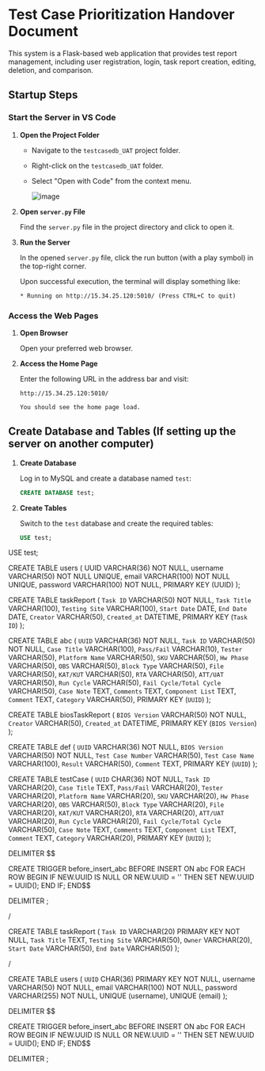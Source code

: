 # Test Case Prioritization Handover Document
This system is a Flask-based web application that provides test report management, including user registration, login, task report creation, editing, deletion, and comparison.

## Startup Steps

### Start the Server in VS Code

1. **Open the Project Folder**

   - Navigate to the `testcasedb_UAT` project folder.
   - Right-click on the `testcasedb_UAT` folder.
   - Select "Open with Code" from the context menu.
     
		![image](https://github.com/A854949/TestCasePrioritization/assets/82749575/a77f9895-1aed-4c10-acde-577bb1f5b4eb)

2. **Open `server.py` File**

   Find the `server.py` file in the project directory and click to open it.

3. **Run the Server**

   In the opened `server.py` file, click the run button (with a play symbol) in the top-right corner.

   Upon successful execution, the terminal will display something like:
   ```plaintext
   * Running on http://15.34.25.120:5010/ (Press CTRL+C to quit)

### Access the Web Pages

1. **Open Browser**

   Open your preferred web browser.

2. **Access the Home Page**

   Enter the following URL in the address bar and visit:

   ```plaintext
   http://15.34.25.120:5010/

   You should see the home page load.

## Create Database and Tables (If setting up the server on another computer)

1. **Create Database**

   Log in to MySQL and create a database named `test`:
   ```sql
   CREATE DATABASE test;

2. **Create Tables**

   Switch to the `test` database and create the required tables:

   ```sql
   USE test;

USE test;

CREATE TABLE users (
    UUID VARCHAR(36) NOT NULL,
    username VARCHAR(50) NOT NULL UNIQUE,
    email VARCHAR(100) NOT NULL UNIQUE,
    password VARCHAR(100) NOT NULL,
    PRIMARY KEY (UUID)
);

CREATE TABLE taskReport (
    `Task ID` VARCHAR(50) NOT NULL,
    `Task Title` VARCHAR(100),
    `Testing Site` VARCHAR(100),
    `Start Date` DATE,
    `End Date` DATE,
    `Creator` VARCHAR(50),
    `Created_at` DATETIME,
    PRIMARY KEY (`Task ID`)
);

CREATE TABLE abc (
    `UUID` VARCHAR(36) NOT NULL,
    `Task ID` VARCHAR(50) NOT NULL,
    `Case Title` VARCHAR(100),
    `Pass/Fail` VARCHAR(10),
    `Tester` VARCHAR(50),
    `Platform Name` VARCHAR(50),
    `SKU` VARCHAR(50),
    `Hw Phase` VARCHAR(50),
    `OBS` VARCHAR(50),
    `Block Type` VARCHAR(50),
    `File` VARCHAR(50),
    `KAT/KUT` VARCHAR(50),
    `RTA` VARCHAR(50),
    `ATT/UAT` VARCHAR(50),
    `Run Cycle` VARCHAR(50),
    `Fail Cycle/Total Cycle` VARCHAR(50),
    `Case Note` TEXT,
    `Comments` TEXT,
    `Component List` TEXT,
    `Comment` TEXT,
    `Category` VARCHAR(50),
    PRIMARY KEY (`UUID`)
);

CREATE TABLE biosTaskReport (
    `BIOS Version` VARCHAR(50) NOT NULL,
    `Creator` VARCHAR(50),
    `Created_at` DATETIME,
    PRIMARY KEY (`BIOS Version`)
);

CREATE TABLE def (
    `UUID` VARCHAR(36) NOT NULL,
    `BIOS Version` VARCHAR(50) NOT NULL,
    `Test Case Number` VARCHAR(50),
    `Test Case Name` VARCHAR(100),
    `Result` VARCHAR(50),
    `Comment` TEXT,
    PRIMARY KEY (`UUID`)
);






   
CREATE TABLE testCase (
    `UUID` CHAR(36) NOT NULL,
    `Task ID` VARCHAR(20),
    `Case Title` TEXT,
    `Pass/Fail` VARCHAR(20),
    `Tester` VARCHAR(20),
    `Platform Name` VARCHAR(20),
    `SKU` VARCHAR(20),
    `Hw Phase` VARCHAR(20),
    `OBS` VARCHAR(50),
    `Block Type` VARCHAR(20),
    `File` VARCHAR(20),
    `KAT/KUT` VARCHAR(20),
    `RTA` VARCHAR(20),
    `ATT/UAT` VARCHAR(20),
    `Run Cycle` VARCHAR(20),
    `Fail Cycle/Total Cycle` VARCHAR(50),
    `Case Note` TEXT,
    `Comments` TEXT,
    `Component List` TEXT,
    `Comment` TEXT,
    `Category` VARCHAR(20),
    PRIMARY KEY (`UUID`)
);


DELIMITER $$

CREATE TRIGGER before_insert_abc
BEFORE INSERT ON abc
FOR EACH ROW
BEGIN
    IF NEW.UUID IS NULL OR NEW.UUID = '' THEN
        SET NEW.UUID = UUID();
    END IF;
END$$

DELIMITER ;

/

CREATE TABLE taskReport (
    `Task ID` VARCHAR(20) PRIMARY KEY NOT NULL,
    `Task Title` TEXT,
    `Testing Site` VARCHAR(50),
    `Owner` VARCHAR(20),
    `Start Date`	 VARCHAR(50),
	`End Date` VARCHAR(50)
);

/

CREATE TABLE users (
    `UUID` CHAR(36) PRIMARY KEY NOT NULL,
    username VARCHAR(50) NOT NULL,
    email VARCHAR(100) NOT NULL,
    password VARCHAR(255) NOT NULL,
    UNIQUE (username),
    UNIQUE (email)
);

DELIMITER $$

CREATE TRIGGER before_insert_abc
BEFORE INSERT ON abc
FOR EACH ROW
BEGIN
    IF NEW.UUID IS NULL OR NEW.UUID = '' THEN
        SET NEW.UUID = UUID();
    END IF;
END$$

DELIMITER ;
